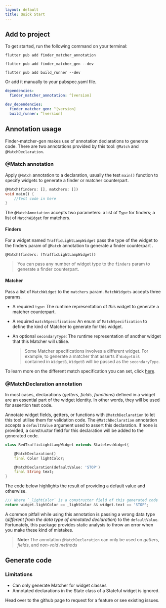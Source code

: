 ```yaml
---
layout: default
title: Quick Start
---
```


## Add to project
To get started, run the following command on your terminal:

```
flutter pub add finder_matcher_annotation
```

```
flutter pub add finder_matcher_gen --dev
```

```
flutter pub add build_runner --dev
```

Or add it manually to your pubspec.yaml file.

```yaml
dependencies:
  finder_matcher_annotation: ^[version]

dev_dependencies:
  finder_matcher_gen: ^[version]
  build_runner: ^[version]
```

## Annotation usage
Finder-matcher-gen makes use of annotation declarations to generate code. There are two annotations provided by this tool: `@Match` and `@MatchDeclaration`.

### @Match annotation
Apply `@Match` annotation to a declaration, usually the test `main()` function to specify widgets to generate a finder or matcher counterpart.

```dart
@Match(finders: [], matchers: [])
void main() {
    //Test code in here
}
```

The `@MatchAnnotation` accepts two parameters: a list of `Type` for finders; a list of `MatchWidget` for matchers.

#### Finders
For a widget named `TrafficLightLampWidget` pass the type of the widget to the finders param of `@Match` annotation to generate a finder counterpart .

```dart
@Match(finders: [TrafficLightLampWidget])
```
> You can pass any number of widget type to the `finders` param to generate a finder counterpart.

#### Matcher
Pass a list of `MatchWidget` to the `matchers` param. `MatchWidgets` accepts three params.

- A required `type`: The runtime representation of *this* widget to generate a matcher counterpart.

- A required `matchSpecification`: An enum of `MatchSpecification` to define the kind of Matcher to generate for this widget.

- An optional `secondaryType`: The runtime representation of another widget that this Matcher will utilise.

    > Some Matcher specifications involves a different widget. For example, to generate a matcher that asserts if `WidgetA` is contained in `WidgetB`, `WidgetB` will be passed as the `secondaryType`. 

To learn more on the different match specification you can set, click [here](https://jasperessien2.github.io/finder-matcher-gen/generate-matcher).

### @MatchDeclaration annotation
In most cases, declarations (*getters*, *fields*, *functions*) defined in a widget are an essential part of the widget identity. In other words, they will be used for assertion test code.

Annotate widget fields, getters, or functions with `@MatchDeclaration` to let this tool utilise them for validation code. The `@MatchDeclaration` annotation accepts a `defaultValue` argument used to assert this declaration. If none is provided, a constructor field for this declaration will be added to the generated code.

```dart
class RedTrafficLightLampWidget extends StatelessWidget{

    @MatchDeclaration()
    final Color lightColor;

    @MatchDeclaration(defaultValue: 'STOP')
    final String text;
} 
```

The code below highlights the result of providing a default value and otherwise.

```dart
/// Where `_lightColor` is a constructor field of this generated code
return widget.lightColor == _lightColor && widget.text == 'STOP';
```

A common pitfall while using this annotation is passing a wrong data type (*different from the data type of annotated declaration*) to the `defaultValue`. Fortunately, this package provides static analysis to throw an error when you make these kind of mistakes.

> **Note:** The annotation `@MatchDeclaration` can only be used on *getters*, *fields*, and *non-void methods*

## Generate code

### Limitations
- Can only generate Matcher for widget classes
- Annotated declarations in the State class of a Stateful widget is ignored.

Head over to the github page to request for a feature or see existing issues.